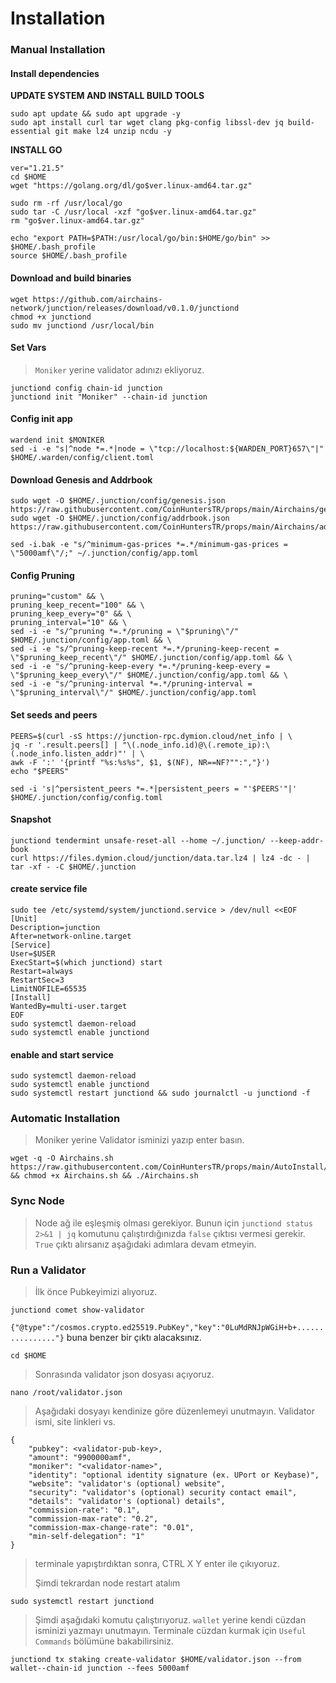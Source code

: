 # Installation

### Manual Installation <a href="#installation" id="installation"></a>

#### Install dependencies <a href="#install-dependencies" id="install-dependencies"></a>

**UPDATE SYSTEM AND INSTALL BUILD TOOLS**

```
sudo apt update && sudo apt upgrade -y
sudo apt install curl tar wget clang pkg-config libssl-dev jq build-essential git make lz4 unzip ncdu -y
```

**INSTALL GO**

```
ver="1.21.5" 
cd $HOME 
wget "https://golang.org/dl/go$ver.linux-amd64.tar.gz" 

sudo rm -rf /usr/local/go 
sudo tar -C /usr/local -xzf "go$ver.linux-amd64.tar.gz" 
rm "go$ver.linux-amd64.tar.gz"

echo "export PATH=$PATH:/usr/local/go/bin:$HOME/go/bin" >> $HOME/.bash_profile
source $HOME/.bash_profile    
```

#### Download and build binaries <a href="#download-and-build-binaries" id="download-and-build-binaries"></a>

```
wget https://github.com/airchains-network/junction/releases/download/v0.1.0/junctiond
chmod +x junctiond
sudo mv junctiond /usr/local/bin
```

#### Set Vars

> `Moniker` yerine validator adınızı ekliyoruz.

```
junctiond config chain-id junction
junctiond init "Moniker" --chain-id junction
```

#### Config init app

```
wardend init $MONIKER
sed -i -e "s|^node *=.*|node = \"tcp://localhost:${WARDEN_PORT}657\"|" $HOME/.warden/config/client.toml
```

#### Download Genesis and Addrbook

```
sudo wget -O $HOME/.junction/config/genesis.json https://raw.githubusercontent.com/CoinHuntersTR/props/main/Airchains/genesis.json
sudo wget -O $HOME/.junction/config/addrbook.json https://raw.githubusercontent.com/CoinHuntersTR/props/main/Airchains/addrbook.json

sed -i.bak -e "s/^minimum-gas-prices *=.*/minimum-gas-prices = \"5000amf\"/;" ~/.junction/config/app.toml
```

#### Config Pruning

```
pruning="custom" && \
pruning_keep_recent="100" && \
pruning_keep_every="0" && \
pruning_interval="10" && \
sed -i -e "s/^pruning *=.*/pruning = \"$pruning\"/" $HOME/.junction/config/app.toml && \
sed -i -e "s/^pruning-keep-recent *=.*/pruning-keep-recent = \"$pruning_keep_recent\"/" $HOME/.junction/config/app.toml && \
sed -i -e "s/^pruning-keep-every *=.*/pruning-keep-every = \"$pruning_keep_every\"/" $HOME/.junction/config/app.toml && \
sed -i -e "s/^pruning-interval *=.*/pruning-interval = \"$pruning_interval\"/" $HOME/.junction/config/app.toml
```

#### Set seeds and peers

```
PEERS=$(curl -sS https://junction-rpc.dymion.cloud/net_info | \
jq -r '.result.peers[] | "\(.node_info.id)@\(.remote_ip):\(.node_info.listen_addr)"' | \
awk -F ':' '{printf "%s:%s%s", $1, $(NF), NR==NF?"":","}')
echo "$PEERS"

sed -i 's|^persistent_peers *=.*|persistent_peers = "'$PEERS'"|' $HOME/.junction/config/config.toml
```

#### Snapshot

```
junctiond tendermint unsafe-reset-all --home ~/.junction/ --keep-addr-book
curl https://files.dymion.cloud/junction/data.tar.lz4 | lz4 -dc - | tar -xf - -C $HOME/.junction
```

#### create service file

```
sudo tee /etc/systemd/system/junctiond.service > /dev/null <<EOF
[Unit]
Description=junction
After=network-online.target
[Service]
User=$USER
ExecStart=$(which junctiond) start
Restart=always
RestartSec=3
LimitNOFILE=65535
[Install]
WantedBy=multi-user.target
EOF
sudo systemctl daemon-reload
sudo systemctl enable junctiond
```

#### enable and start service

```
sudo systemctl daemon-reload
sudo systemctl enable junctiond
sudo systemctl restart junctiond && sudo journalctl -u junctiond -f
```

### Automatic Installation <a href="#auto-installation" id="auto-installation"></a>

> Moniker yerine Validator isminizi yazıp enter basın.

```
wget -q -O Airchains.sh https://raw.githubusercontent.com/CoinHuntersTR/props/main/AutoInstall/Airchains.sh && chmod +x Airchains.sh && ./Airchains.sh
```

### Sync Node

> Node ağ ile eşleşmiş olması gerekiyor. Bunun için `junctiond status 2>&1 | jq` komutunu çalıştırdığınızda `false` çıktısı vermesi gerekir.  `True` çıktı alırsanız aşağıdaki adımlara devam etmeyin.&#x20;

### Run a Validator

> İlk önce Pubkeyimizi alıyoruz.

```
junctiond comet show-validator
```

`{"@type":"/cosmos.crypto.ed25519.PubKey","key":"0LuMdRNJpWGiH+b+................"}` buna benzer bir çıktı alacaksınız.

```
cd $HOME
```

> Sonrasında validator json dosyası açıyoruz.

```
nano /root/validator.json
```

> Aşağıdaki dosyayı kendinize göre düzenlemeyi unutmayın. Validator ismi, site linkleri vs.

```
{
	"pubkey": <validator-pub-key>,
	"amount": "9900000amf",
	"moniker": "<validator-name>",
	"identity": "optional identity signature (ex. UPort or Keybase)",
	"website": "validator's (optional) website",
	"security": "validator's (optional) security contact email",
	"details": "validator's (optional) details",
	"commission-rate": "0.1",
	"commission-max-rate": "0.2",
	"commission-max-change-rate": "0.01",
	"min-self-delegation": "1"
}
```

> terminale yapıştırdıktan sonra, CTRL X Y enter ile çıkıyoruz.&#x20;
>
> Şimdi tekrardan node restart atalım

```
sudo systemctl restart junctiond
```

> Şimdi aşağıdaki komutu çalıştırıyoruz. `wallet` yerine kendi cüzdan isminizi yazmayı unutmayın. Terminale cüzdan kurmak için `Useful Commands` bölümüne bakabilirsiniz.&#x20;

```
junctiond tx staking create-validator $HOME/validator.json --from wallet--chain-id junction --fees 5000amf
```

